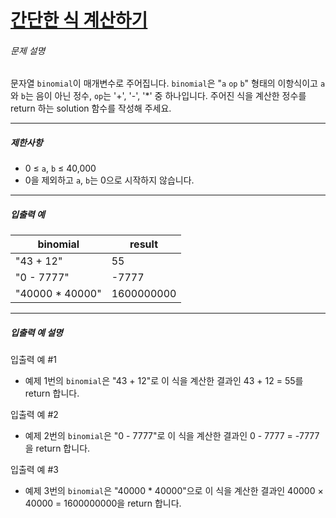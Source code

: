 # [간단한 식 계산하기](https://school.programmers.co.kr/learn/courses/30/lessons/181865)


###### 문제 설명


문자열 `binomial`이 매개변수로 주어집니다. `binomial`은 "`a` `op` `b`" 형태의 이항식이고 `a`와 `b`는 음이 아닌 정수, `op`는 '\+', '\-', '\*' 중 하나입니다. 주어진 식을 계산한 정수를 return 하는 solution 함수를 작성해 주세요.




---


##### 제한사항


* 0 ≤ `a`, `b` ≤ 40,000
* 0을 제외하고 `a`, `b`는 0으로 시작하지 않습니다.




---


##### 입출력 예




| binomial | result |
| --- | --- |
| "43 \+ 12" | 55 |
| "0 \- 7777" | \-7777 |
| "40000 \* 40000" | 1600000000 |




---


##### 입출력 예 설명


입출력 예 \#1


* 예제 1번의 `binomial`은 "43 \+ 12"로 이 식을 계산한 결과인 43 \+ 12 \= 55를 return 합니다.


입출력 예 \#2


* 예제 2번의 `binomial`은 "0 \- 7777"로 이 식을 계산한 결과인 0 \- 7777 \= \-7777을 return 합니다.


입출력 예 \#3


* 예제 3번의 `binomial`은 "40000 \* 40000"으로 이 식을 계산한 결과인 40000 × 40000 \= 1600000000을 return 합니다.



